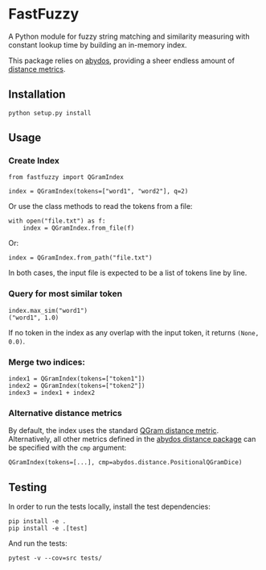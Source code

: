 # FastFuzzy

A Python module for fuzzy string matching and similarity measuring with constant lookup time
by building an in-memory index.

This package relies on [abydos](https://abydos.readthedocs.io/en/latest/index.html), 
providing a sheer endless amount of [distance metrics](https://abydos.readthedocs.io/en/latest/abydos.distance.html).

## Installation

    python setup.py install

## Usage

### Create Index

    from fastfuzzy import QGramIndex

    index = QGramIndex(tokens=["word1", "word2"], q=2)

Or use the class methods to read the tokens from a file:

    with open("file.txt") as f:
        index = QGramIndex.from_file(f)

Or:

    index = QGramIndex.from_path("file.txt")

In both cases, the input file is expected to be a list of tokens line by line.

### Query for most similar token

    index.max_sim("word1")
    ("word1", 1.0)

If no token in the index as any overlap with the input token, it returns `(None, 0.0)`.
### Merge two indices:

    index1 = QGramIndex(tokens=["token1"])
    index2 = QGramIndex(tokens=["token2"])
    index3 = index1 + index2

### Alternative distance metrics

By default, the index uses the standard [QGram distance metric](https://abydos.readthedocs.io/en/latest/abydos.distance.html#abydos.distance.QGram).
Alternatively, all other metrics defined in the [abydos distance package]([https://abydos.readthedocs.io/en/latest/abydos.distance.html) can be specified with the `cmp` argument:

    QGramIndex(tokens=[...], cmp=abydos.distance.PositionalQGramDice)


## Testing

In order to run the tests locally, install the test dependencies:

    pip install -e .
    pip install -e .[test]

And run the tests:

    pytest -v --cov=src tests/
